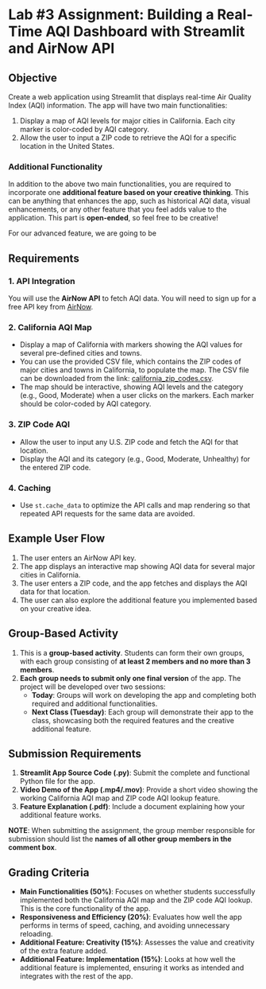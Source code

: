 # Lab #3 Assignment: Building a Real-Time AQI Dashboard with Streamlit and AirNow API

## Objective
Create a web application using Streamlit that displays real-time Air Quality Index (AQI) information. The app will have two main functionalities:

1. Display a map of AQI levels for major cities in California. Each city marker is color-coded by AQI category.
2. Allow the user to input a ZIP code to retrieve the AQI for a specific location in the United States.

### Additional Functionality
In addition to the above two main functionalities, you are required to incorporate one **additional feature based on your creative thinking**. This can be anything that enhances the app, such as historical AQI data, visual enhancements, or any other feature that you feel adds value to the application. This part is **open-ended**, so feel free to be creative!

For our advanced feature, we are going to be 

## Requirements

### 1. API Integration
You will use the **AirNow API** to fetch AQI data. You will need to sign up for a free API key from [AirNow](https://docs.airnowapi.org/).

### 2. California AQI Map
- Display a map of California with markers showing the AQI values for several pre-defined cities and towns.
- You can use the provided CSV file, which contains the ZIP codes of major cities and towns in California, to populate the map. The CSV file can be downloaded from the link: [california_zip_codes.csv](link).
- The map should be interactive, showing AQI levels and the category (e.g., Good, Moderate) when a user clicks on the markers. Each marker should be color-coded by AQI category.

### 3. ZIP Code AQI
- Allow the user to input any U.S. ZIP code and fetch the AQI for that location.
- Display the AQI and its category (e.g., Good, Moderate, Unhealthy) for the entered ZIP code.

### 4. Caching
- Use `st.cache_data` to optimize the API calls and map rendering so that repeated API requests for the same data are avoided.

## Example User Flow
1. The user enters an AirNow API key.
2. The app displays an interactive map showing AQI data for several major cities in California.
3. The user enters a ZIP code, and the app fetches and displays the AQI data for that location.
4. The user can also explore the additional feature you implemented based on your creative idea.

## Group-Based Activity
1. This is a **group-based activity**. Students can form their own groups, with each group consisting of **at least 2 members and no more than 3 members**.
2. **Each group needs to submit only one final version** of the app. The project will be developed over two sessions:
   - **Today**: Groups will work on developing the app and completing both required and additional functionalities.
   - **Next Class (Tuesday)**: Each group will demonstrate their app to the class, showcasing both the required features and the creative additional feature.

## Submission Requirements
1. **Streamlit App Source Code (.py)**: Submit the complete and functional Python file for the app.
2. **Video Demo of the App (.mp4/.mov)**: Provide a short video showing the working California AQI map and ZIP code AQI lookup feature.
3. **Feature Explanation (.pdf)**: Include a document explaining how your additional feature works.

**NOTE**: When submitting the assignment, the group member responsible for submission should list the **names of all other group members in the comment box**.

## Grading Criteria
- **Main Functionalities (50%)**: Focuses on whether students successfully implemented both the California AQI map and the ZIP code AQI lookup. This is the core functionality of the app.
- **Responsiveness and Efficiency (20%)**: Evaluates how well the app performs in terms of speed, caching, and avoiding unnecessary reloading.
- **Additional Feature: Creativity (15%)**: Assesses the value and creativity of the extra feature added.
- **Additional Feature: Implementation (15%)**: Looks at how well the additional feature is implemented, ensuring it works as intended and integrates with the rest of the app.

